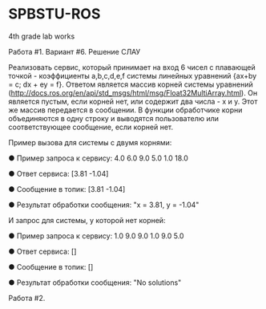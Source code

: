 # SPBSTU-ROS
4th grade lab works

Работа #1. Вариант #6. Решение СЛАУ

Реализовать сервис, который принимает на вход 6 чисел с плавающей точкой - коэффициенты a,b,c,d,e,f системы линейных уравнений {ax+by = c; dx + ey = f}. Ответом является массив корней системы уравнений (http://docs.ros.org/en/api/std_msgs/html/msg/Float32MultiArray.html). Он является пустым, если корней нет, или содержит два числа - x и y. Этот же массив передается в сообщении. В функции обработчике корни объединяются в одну строку и выводятся пользователю или соответствующее сообщение, если корней нет.

Пример вызова для системы с двумя корнями:

● Пример запроса к сервису: 4.0 6.0 9.0 5.0 1.0 18.0

● Ответ сервиса: [3.81 -1.04]

● Сообщение в топик: [3.81 -1.04]

● Результат обработки сообщения: "x = 3.81, у = -1.04"

И запрос для системы, у которой нет корней:

● Пример запроса к сервису: 1.0 9.0 9.0 1.0 9.0 5.0

● Ответ сервиса: []

● Сообщение в топик: []

● Результат обработки сообщения: "No solutions"



Работа #2.
